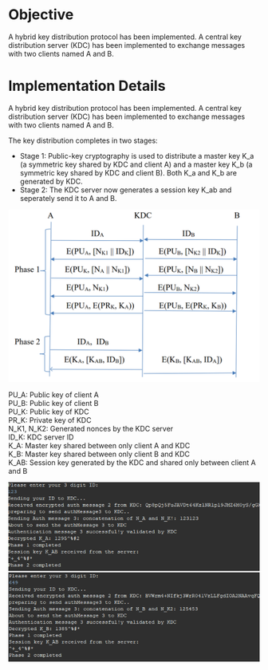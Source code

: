# Objective
A hybrid key distribution protocol has been implemented. A central key distribution server (KDC) has been implemented
to exchange messages with two clients named A and B.

# Implementation Details
A hybrid key distribution protocol has been implemented. A central key distribution server (KDC) has been implemented
to exchange messages with two clients named A and B.

The key distribution completes in two stages:
* Stage 1: Public-key cryptography is used to distribute a master key K_a (a symmetric key shared by KDC and client A) and a master key K_b (a symmetric key shared by KDC and client B). Both K_a and K_b are generated by KDC. 
* Stage 2: The KDC server now generates a session key K_ab and seperately send it to A and B.	

![This is an alt text.](diagram.png "implementation diagram")

PU_A: Public key of client A<br>
PU_B: Public key of client B<br>
PU_K: Public key of KDC<br>
PR_K: Private key of KDC<br>
N_K1, N_K2: Generated nonces by the KDC server<br>
ID_K: KDC server ID<br>
K_A: Master key shared between only client A and KDC<br>
K_B: Master key shared between only client B and KDC<br>
K_AB: Session key generated by the KDC and shared only between client A and B

![This is an alt text1.](run_screenshot_client_A_1.png "Sample Run Client A")
![This is an alt text2.](run_screenshot_client_B_1.png "Sample Run Client B")